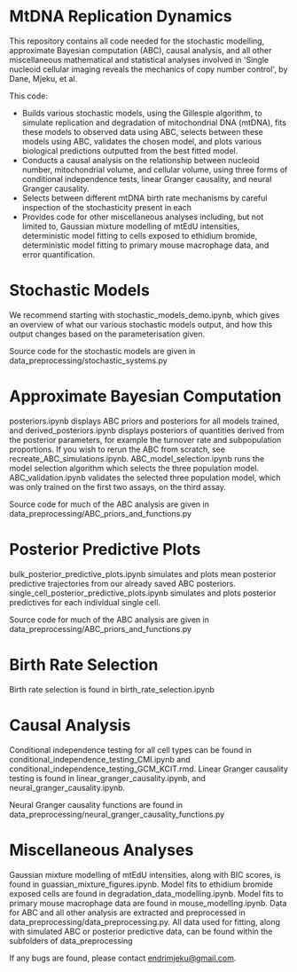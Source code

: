 # MtDNA Replication Dynamics

This repository contains all code needed for the stochastic modelling, approximate Bayesian computation (ABC), causal analysis, and all other miscellaneous mathematical and statistical analyses involved in 'Single nucleoid cellular imaging reveals the mechanics of copy number control', by Dane, Mjeku, et al.

This code:
- Builds various stochastic models, using the Gillespie algorithm, to simulate replication and degradation of mitochondrial DNA (mtDNA), fits these models to observed data using ABC, selects between these models using ABC, validates the chosen model, and plots various biological predictions outputted from the best fitted model.
- Conducts a causal analysis on the relationship between nucleoid number, mitochondrial volume, and cellular volume, using three forms of conditional independence tests, linear Granger causality, and neural Granger causality.
- Selects between different mtDNA birth rate mechanisms by careful inspection of the stochasticity present in each
- Provides code for other miscellaneous analyses including, but not limited to, Gaussian mixture modelling of mtEdU intensities, deterministic model fitting to cells exposed to ethidium bromide, deterministic model fitting to primary mouse macrophage data, and error quantification.

# Stochastic Models

We recommend starting with stochastic_models_demo.ipynb, which gives an overview of what our various stochastic models output, and how this output changes based on the parameterisation given.

Source code for the stochastic models are given in data_preprocessing/stochastic_systems.py

# Approximate Bayesian Computation

posteriors.ipynb displays ABC priors and posteriors for all models trained, and derived_posteriors.ipynb displays posteriors of quantities derived from the posterior parameters, for example the turnover rate and subpopulation proportions. If you wish to rerun the ABC from scratch, see recreate_ABC_simulations.ipynb. ABC_model_selection.ipynb runs the model selection algorithm which selects the three population model. ABC_validation.ipynb validates the selected three population model, which was only trained on the first two assays, on the third assay.

Source code for much of the ABC analysis are given in data_preprocessing/ABC_priors_and_functions.py

# Posterior Predictive Plots

bulk_posterior_predictive_plots.ipynb simulates and plots mean posterior predictive trajectories from our already saved ABC posteriors. single_cell_posterior_predictive_plots.ipynb simulates and plots posterior predictives for each individual single cell.

Source code for much of the ABC analysis are given in data_preprocessing/ABC_priors_and_functions.py

# Birth Rate Selection

Birth rate selection is found in birth_rate_selection.ipynb

# Causal Analysis

Conditional independence testing for all cell types can be found in conditional_independence_testing_CMI.ipynb and conditional_independence_testing_GCM_KCIT.rmd. Linear Granger causality testing is found in linear_granger_causality.ipynb, and neural_granger_causality.ipynb. 

Neural Granger causality functions are found in data_preprocessing/neural_granger_causality_functions.py

# Miscellaneous Analyses

Gaussian mixture modelling of mtEdU intensities, along with BIC scores, is found in guassian_mixture_figures.ipynb. Model fits to ethidium bromide exposed cells are found in degradation_data_modelling.ipynb. Model fits to primary mouse macrophage data are found in mouse_modelling.ipynb. Data for ABC and all other analysis are extracted and preprocessed in data_preprocessing/data_preprocessing.py. All data used for fitting, along with simulated ABC or posterior predictive data, can be found within the subfolders of data_preprocessing


If any bugs are found, please contact endrimjeku@gmail.com.